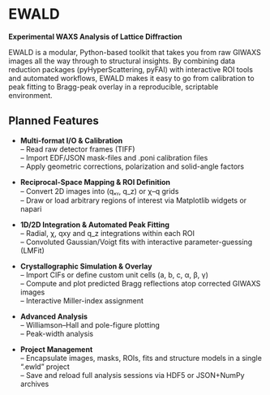 # EWALD  
**Experimental WAXS Analysis of Lattice Diffraction**

EWALD is a modular, Python-based toolkit that takes you from raw GIWAXS images all the way through to structural insights. By combining data reduction packages (pyHyperScattering, pyFAI) with interactive ROI tools and automated workflows, EWALD makes it easy to go from calibration to peak fitting to Bragg-peak overlay in a reproducible, scriptable environment.

## Planned Features

- **Multi-format I/O & Calibration**  
  – Read raw detector frames (TIFF)  
  – Import EDF/JSON mask-files and .poni calibration files  
  – Apply geometric corrections, polarization and solid-angle factors  

- **Reciprocal-Space Mapping & ROI Definition**  
  – Convert 2D images into (qₓᵧ, q_z) or χ–q grids  
  – Draw or load arbitrary regions of interest via Matplotlib widgets or napari  

- **1D/2D Integration & Automated Peak Fitting**  
  – Radial, χ, qxy and q_z integrations within each ROI  
  – Convoluted Gaussian/Voigt fits with interactive parameter-guessing (LMFit)  

- **Crystallographic Simulation & Overlay**  
  – Import CIFs or define custom unit cells (a, b, c, α, β, γ)  
  – Compute and plot predicted Bragg reflections atop corrected GIWAXS images  
  – Interactive Miller-index assignment  

- **Advanced Analysis**  
  – Williamson–Hall and pole-figure plotting  
  – Peak-width analysis

- **Project Management**  
  – Encapsulate images, masks, ROIs, fits and structure models in a single “.ewld” project  
  – Save and reload full analysis sessions via HDF5 or JSON+NumPy archives  